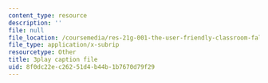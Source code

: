 ```yaml
---
content_type: resource
description: ''
file: null
file_location: /coursemedia/res-21g-001-the-user-friendly-classroom-fall-2020/8f0dc22ec26251d4b44b1b7670d79f29_3zuEzPzbNPg.vtt
file_type: application/x-subrip
resourcetype: Other
title: 3play caption file
uid: 8f0dc22e-c262-51d4-b44b-1b7670d79f29
---
```

